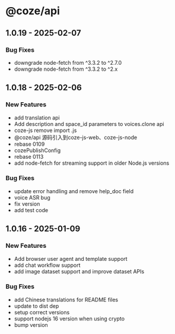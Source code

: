 # @coze/api

## 1.0.19 - 2025-02-07

### Bug Fixes

- downgrade node-fetch from ^3.3.2 to ^2.7.0
- downgrade node-fetch from ^3.3.2 to ^2.x


## 1.0.18 - 2025-02-06

### New Features

- add translation api
- Add description and space_id parameters to voices.clone api
- coze-js remove import .js
- @coze/api 源码引入到coze-js-web、coze-js-node
- rebase 0109
- cozePublishConfig
- rebase 0113
- add node-fetch for streaming support in older Node.js  versions

### Bug Fixes

- update error handling and remove help_doc field
- voice ASR bug
- fix version
- add test code


## 1.0.16 - 2025-01-09

### New Features

- Add browser user agent and template support
- add chat workflow support
- add image dataset support and improve dataset APIs

### Bug Fixes

- add Chinese translations for README files
- update to dist dep
- setup correct versions
- support nodejs 16 version when  using crypto
- bump version

